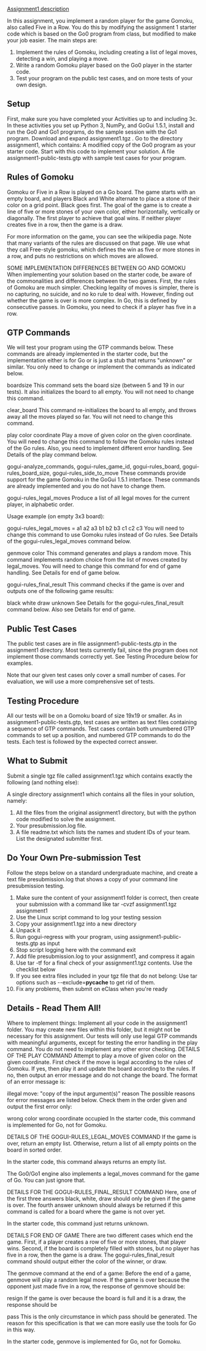 [Assignment1 description](https://jrwright.info/cmput455/assignments/a1.html)

In this assignment, you implement a random player for the game Gomoku, also called Five in a Row. 
You do this by modifying the assignment 1 starter code which is based on the Go0 program from class, but modified to make your job easier. The main steps are:

1. Implement the rules of Gomoku, including creating a list of legal moves, detecting a win, and playing a move.
2. Write a random Gomoku player based on the Go0 player in the starter code.
3. Test your program on the public test cases, and on more tests of your own design.



## Setup
First, make sure you have completed your Activities up to and including 3c. In these activities you set up Python 3, NumPy, and GoGui 1.5.1, install and run the Go0 and Go1 programs, do the sample session with the Go1 program.
Download and expand assignment1.tgz . Go to the directory assignment1, which contains:
A modified copy of the Go0 program as your starter code. Start with this code to implement your solution.
A file assignment1-public-tests.gtp with sample test cases for your program.



## Rules of Gomoku
Gomoku or Five in a Row is played on a Go board. The game starts with an empty board, and players Black and White alternate to place a stone of their color on a grid point. Black goes first. The goal of the game is to create a line of five or more stones of your own color, either horizontally, vertically or diagonally. The first player to achieve that goal wins. If neither player creates five in a row, then the game is a draw.

For more information on the game, you can see the wikipedia page. Note that many variants of the rules are discussed on that page. We use what they call Free-style gomoku, which defines the win as five or more stones in a row, and puts no restrictions on which moves are allowed.

SOME IMPLEMENTATION DIFFERENCES BETWEEN GO AND GOMOKU
When implementing your solution based on the starter code, be aware of the commonalities and differences between the two games. First, the rules of Gomoku are much simpler. Checking legality of moves is simpler, there is no capturing, no suicide, and no ko rule to deal with. However, finding out whether the game is over is more complex. In Go, this is defined by consecutive passes. In Gomoku, you need to check if a player has five in a row.



## GTP Commands
We will test your program using the GTP commands below. These commands are already implemented in the starter code, but the implementation either is for Go or is just a stub that returns "unknown" or similar. You only need to change or implement the commands as indicated below.

boardsize
This command sets the board size (between 5 and 19 in our tests). It also initializes the board to all empty. You will not need to change this command.

clear_board
This command re-initializes the board to all empty, and throws away all the moves played so far. You will not need to change this command.

play color coordinate
Play a move of given color on the given coordinate. You will need to change this command to follow the Gomoku rules instead of the Go rules. Also, you need to implement different error handling. See Details of the play command below.

gogui-analyze_commands, gogui-rules_game_id, gogui-rules_board, gogui-rules_board_size, gogui-rules_side_to_move
These commands provide support for the game Gomoku in the GoGui 1.5.1 interface. These commands are already implemented and you do not have to change them.

gogui-rules_legal_moves
Produce a list of all legal moves for the current player, in alphabetic order.

Usage example (on empty 3x3 board):

gogui-rules_legal_moves
= a1 a2 a3 b1 b2 b3 c1 c2 c3
You will need to change this command to use Gomoku rules instead of Go rules. See Details of the gogui-rules_legal_moves command below.

genmove color
This command generates and plays a random move. This command implements random choice from the list of moves created by legal_moves. You will need to change this command for end of game handling. See Details for end of game below.

gogui-rules_final_result
This command checks if the game is over and outputs one of the following game results:

black
white
draw
unknown
See Details for the gogui-rules_final_result command below. Also see Details for end of game.



## Public Test Cases
The public test cases are in file assignment1-public-tests.gtp in the assignment1 directory. Most tests currently fail, since the program does not implement those commands correctly yet. See Testing Procedure below for examples.

Note that our given test cases only cover a small number of cases. For evaluation, we will use a more comprehensive set of tests.



## Testing Procedure
All our tests will be on a Gomoku board of size 19x19 or smaller. As in assignment1-public-tests.gtp, test cases are written as text files containing a sequence of GTP commands. Test cases contain both unnumbered GTP commands to set up a position, and numbered GTP commands to do the tests. Each test is followed by the expected correct answer.



## What to Submit
Submit a single tgz file called assignment1.tgz which contains exactly the following (and nothing else):

A single directory assignment1 which contains all the files in your solution, namely:

1. All the files from the original assignment1 directory, but with the python code modified to solve the assignment.
2. Your presubmission.log file.
3. A file readme.txt which lists the names and student IDs of your team. List the designated submitter first.


## Do Your Own Pre-submission Test
Follow the steps below on a standard undergraduate machine, and create a text file presubmission.log that shows a copy of your command line presubmission testing.

1. Make sure the content of your assignment1 folder is correct, then create your submission with a command like tar -cvzf assignment1.tgz assignment1
2. Use the Linux script command to log your testing session
3. Copy your assignment1.tgz into a new directory
4. Unpack it
5. Run gogui-regress with your program, using assignment1-public-tests.gtp as input
6. Stop script logging here with the command exit
7. Add file presubmission.log to your assignment1, and compress it again
8. Use tar -tf for a final check of your assignment1.tgz contents. Use the checklist below
9. If you see extra files included in your tgz file that do not belong:
    Use tar options such as --exclude=__pycache__ to get rid of them.
10. Fix any problems, then submit on eClass when you're ready



## Details - Read Them All!
Where to implement things: Implement all your code in the assignment1 folder. You may create new files within this folder, but it might not be necessary for this assignment.
Our tests will only use legal GTP commands with meaningful arguments, except for testing the error handling in the play command. You do not need to implement any other error checking.
DETAILS OF THE PLAY COMMAND
Attempt to play a move of given color on the given coordinate. First check if the move is legal according to the rules of Gomoku. If yes, then play it and update the board according to the rules. If no, then output an error message and do not change the board. The format of an error message is:

illegal move: "copy of the input argument(s)" reason
The possible reasons for error messages are listed below. Check them in the order given and output the first error only:

wrong color
wrong coordinate
occupied
In the starter code, this command is implemented for Go, not for Gomoku.

DETAILS OF THE GOGUI-RULES_LEGAL_MOVES COMMAND
If the game is over, return an empty list. Otherwise, return a list of all empty points on the board in sorted order.

In the starter code, this command always returns an empty list.

The Go0/Go1 engine also implements a legal_moves command for the game of Go. You can just ignore that.

DETAILS FOR THE GOGUI-RULES_FINAL_RESULT COMMAND
Here, one of the first three answers black, white, draw should only be given if the game is over. The fourth answer unknown should always be returned if this command is called for a board where the game is not over yet.

In the starter code, this command just returns unknown.

DETAILS FOR END OF GAME
There are two different cases which end the game. First, if a player creates a row of five or more stones, that player wins. Second, if the board is completely filled with stones, but no player has five in a row, then the game is a draw. The gogui-rules_final_result command should output either the color of the winner, or draw.

The genmove command at the end of a game: Before the end of a game, genmove will play a random legal move. If the game is over because the opponent just made five in a row, the response of genmove should be:

resign
If the game is over because the board is full and it is a draw, the response should be

pass
This is the only circumstance in which pass should be generated. The reason for this specification is that we can more easily use the tools for Go in this way.

In the starter code, genmove is implemented for Go, not for Gomoku.

